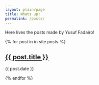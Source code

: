 ```yaml
---
layout: plain/page
title: Whats up!
permalink: /posts/
---
```


Here lives the posts made by Yusuf Fadairo!

{% for post in in site.posts %}
  <h2><a href="{{ post.url }}">{{ post.title }}</a></h2>
  <p class="author">
    <span class="date">{{ post.date }}</span>
  </p>
{% endfor %}